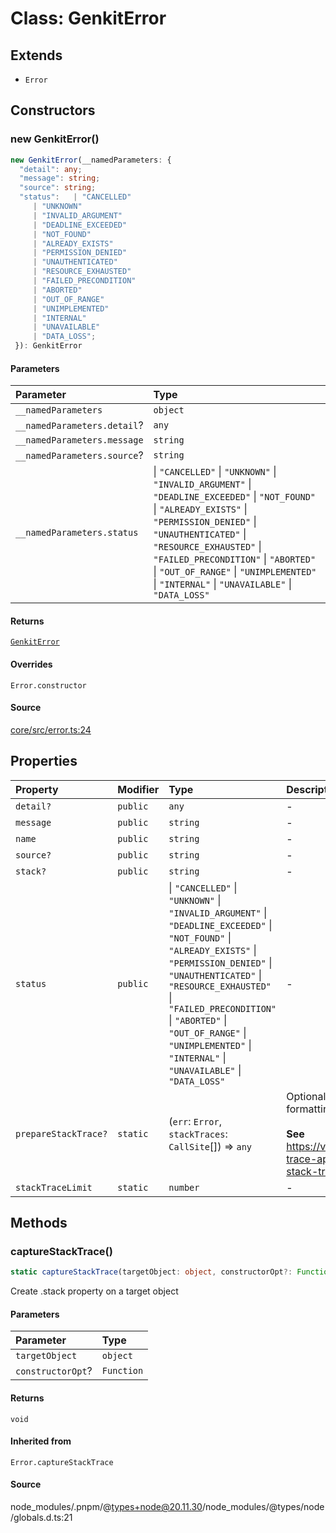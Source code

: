 # Class: GenkitError

## Extends

- `Error`

## Constructors

### new GenkitError()

```ts
new GenkitError(__namedParameters: {
  "detail": any;
  "message": string;
  "source": string;
  "status":   | "CANCELLED"
     | "UNKNOWN"
     | "INVALID_ARGUMENT"
     | "DEADLINE_EXCEEDED"
     | "NOT_FOUND"
     | "ALREADY_EXISTS"
     | "PERMISSION_DENIED"
     | "UNAUTHENTICATED"
     | "RESOURCE_EXHAUSTED"
     | "FAILED_PRECONDITION"
     | "ABORTED"
     | "OUT_OF_RANGE"
     | "UNIMPLEMENTED"
     | "INTERNAL"
     | "UNAVAILABLE"
     | "DATA_LOSS";
 }): GenkitError
```

#### Parameters

| Parameter | Type |
| :------ | :------ |
| `__namedParameters` | `object` |
| `__namedParameters.detail`? | `any` |
| `__namedParameters.message` | `string` |
| `__namedParameters.source`? | `string` |
| `__namedParameters.status` |  \| `"CANCELLED"` \| `"UNKNOWN"` \| `"INVALID_ARGUMENT"` \| `"DEADLINE_EXCEEDED"` \| `"NOT_FOUND"` \| `"ALREADY_EXISTS"` \| `"PERMISSION_DENIED"` \| `"UNAUTHENTICATED"` \| `"RESOURCE_EXHAUSTED"` \| `"FAILED_PRECONDITION"` \| `"ABORTED"` \| `"OUT_OF_RANGE"` \| `"UNIMPLEMENTED"` \| `"INTERNAL"` \| `"UNAVAILABLE"` \| `"DATA_LOSS"` |

#### Returns

[`GenkitError`](GenkitError.md)

#### Overrides

`Error.constructor`

#### Source

[core/src/error.ts:24](https://github.com/firebase/genkit/blob/2b0be364306d92a8e7d13efc2da4fb04c1d21e29/js/core/src/error.ts#L24)

## Properties

| Property | Modifier | Type | Description | Inherited from |
| :------ | :------ | :------ | :------ | :------ |
| `detail?` | `public` | `any` | - | - |
| `message` | `public` | `string` | - | `Error.message` |
| `name` | `public` | `string` | - | `Error.name` |
| `source?` | `public` | `string` | - | - |
| `stack?` | `public` | `string` | - | `Error.stack` |
| `status` | `public` |  \| `"CANCELLED"` \| `"UNKNOWN"` \| `"INVALID_ARGUMENT"` \| `"DEADLINE_EXCEEDED"` \| `"NOT_FOUND"` \| `"ALREADY_EXISTS"` \| `"PERMISSION_DENIED"` \| `"UNAUTHENTICATED"` \| `"RESOURCE_EXHAUSTED"` \| `"FAILED_PRECONDITION"` \| `"ABORTED"` \| `"OUT_OF_RANGE"` \| `"UNIMPLEMENTED"` \| `"INTERNAL"` \| `"UNAVAILABLE"` \| `"DATA_LOSS"` | - | - |
| `prepareStackTrace?` | `static` | (`err`: `Error`, `stackTraces`: `CallSite`[]) => `any` | Optional override for formatting stack traces<br /><br />**See**<br />https://v8.dev/docs/stack-trace-api#customizing-stack-traces | `Error.prepareStackTrace` |
| `stackTraceLimit` | `static` | `number` | - | `Error.stackTraceLimit` |

## Methods

### captureStackTrace()

```ts
static captureStackTrace(targetObject: object, constructorOpt?: Function): void
```

Create .stack property on a target object

#### Parameters

| Parameter | Type |
| :------ | :------ |
| `targetObject` | `object` |
| `constructorOpt`? | `Function` |

#### Returns

`void`

#### Inherited from

`Error.captureStackTrace`

#### Source

node\_modules/.pnpm/@types+node@20.11.30/node\_modules/@types/node/globals.d.ts:21
